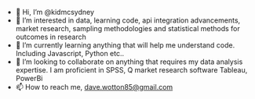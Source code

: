 - 👋 Hi, I’m @kidmcsydney
- 👀 I’m interested in data, learning code, api integration advancements, market research, sampling methodologies and statistical methods for outcomes in research
- 🌱 I’m currently learning anything that will help me understand code. Including Javascript, Python etc..
- 💞️ I’m looking to collaborate on anything that requires my data analysis expertise. I am proficient in SPSS, Q market research software Tableau, PowerBi
- 📫 How to reach me, dave.wotton85@gmail.com 

<!---
kidmcsydney/kidmcsydney is a ✨ special ✨ repository because its `README.md` (this file) appears on your GitHub profile.
You can click the Preview link to take a look at your changes.
--->
